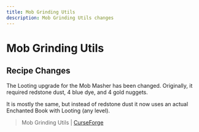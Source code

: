 ```yaml
---
title: Mob Grinding Utils
description: Mob Grinding Utils changes
---
```


# Mob Grinding Utils

## Recipe Changes

The Looting upgrade for the Mob Masher has been changed. Originally, it required redstone dust, 4 blue dye, and 4 gold nuggets.

It is mostly the same, but instead of redstone dust it now uses an actual Enchanted Book with Looting (any level).

> Mob Grinding Utils | [CurseForge](https://legacy.curseforge.com/minecraft/mc-mods/mob-grinding-utils)